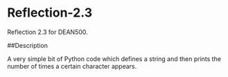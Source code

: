# Reflection-2.3
Reflection 2.3 for DEAN500.

##Description

A very simple bit of Python code which defines a string and then prints the number of times a certain character appears.
